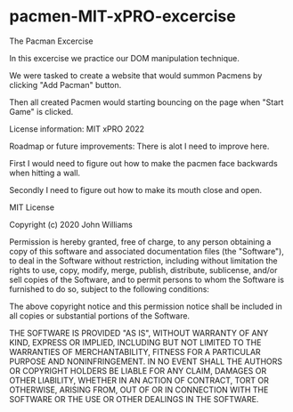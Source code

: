 # pacmen-MIT-xPRO-excercise

The Pacman Excercise 

In this excercise we practice our DOM manipulation technique.

We were tasked to create a website that would summon Pacmens by clicking "Add Pacman" button.

Then all created Pacmen would starting bouncing on the page when "Start Game" is clicked. 

License information: MIT xPRO 2022

Roadmap or future improvements:
There is alot I need to improve here.

First I would need to figure out how to make the pacmen face backwards when hitting a wall. 

Secondly I need to figure out how to make its mouth close and open.

MIT License

Copyright (c) 2020 John Williams

Permission is hereby granted, free of charge, to any person obtaining a copy
of this software and associated documentation files (the "Software"), to deal
in the Software without restriction, including without limitation the rights
to use, copy, modify, merge, publish, distribute, sublicense, and/or sell
copies of the Software, and to permit persons to whom the Software is
furnished to do so, subject to the following conditions:

The above copyright notice and this permission notice shall be included in all
copies or substantial portions of the Software.

THE SOFTWARE IS PROVIDED "AS IS", WITHOUT WARRANTY OF ANY KIND, EXPRESS OR
IMPLIED, INCLUDING BUT NOT LIMITED TO THE WARRANTIES OF MERCHANTABILITY,
FITNESS FOR A PARTICULAR PURPOSE AND NONINFRINGEMENT. IN NO EVENT SHALL THE
AUTHORS OR COPYRIGHT HOLDERS BE LIABLE FOR ANY CLAIM, DAMAGES OR OTHER
LIABILITY, WHETHER IN AN ACTION OF CONTRACT, TORT OR OTHERWISE, ARISING FROM,
OUT OF OR IN CONNECTION WITH THE SOFTWARE OR THE USE OR OTHER DEALINGS IN THE
SOFTWARE.

